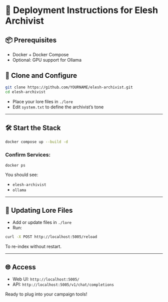 # 🚀 Deployment Instructions for Elesh Archivist

## 📦 Prerequisites
- Docker + Docker Compose
- Optional: GPU support for Ollama

## 🧰 Clone and Configure
```bash
git clone https://github.com/YOURNAME/elesh-archivist.git
cd elesh-archivist
```
- Place your lore files in `./lore`
- Edit `system.txt` to define the archivist’s tone

---

## 🛠️ Start the Stack
```bash
docker compose up --build -d
```

### Confirm Services:
```bash
docker ps
```
You should see:
- `elesh-archivist`
- `ollama`

---

## 🔄 Updating Lore Files
- Add or update files in `./lore`
- Run:
```bash
curl -X POST http://localhost:5005/reload
```
To re-index without restart.

---

## 🌐 Access
- Web UI: `http://localhost:5005/`
- API: `http://localhost:5005/v1/chat/completions`

Ready to plug into your campaign tools!